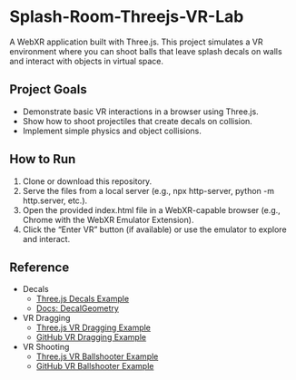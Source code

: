 # Splash-Room-Threejs-VR-Lab

A WebXR application built with Three.js. This project simulates a VR environment where you can shoot balls that leave splash decals on walls and interact with objects in virtual space. 

## Project Goals 
- Demonstrate basic VR interactions in a browser using Three.js.
- Show how to shoot projectiles that create decals on collision.
- Implement simple physics and object collisions.

## How to Run
1. Clone or download this repository.
2. Serve the files from a local server (e.g., npx http-server, python -m http.server, etc.).
3. Open the provided index.html file in a WebXR-capable browser (e.g., Chrome with the WebXR Emulator Extension).
4. Click the “Enter VR” button (if available) or use the emulator to explore and interact.

## Reference
- Decals
  - [Three.js Decals Example](https://github.com/mrdoob/three.js/blob/master/examples/webgl_decals.html)
  - [Docs: DecalGeometry](https://threejs.org/docs/index.html?q=DecalGeometry#examples/en/geometries/DecalGeometry)
- VR Dragging
  - [Three.js VR Dragging Example](https://threejs.org/examples/?q=drag#webxr_vr_dragging)
  - [GitHub VR Dragging Example](https://github.com/mrdoob/three.js/blob/master/examples/webxr_vr_dragging.html)
- VR Shooting
  - [Three.js VR Ballshooter Example](https://threejs.org/examples/?q=vr#webxr_vr_ballshooter)
  - [GitHub VR Ballshooter Example](https://github.com/mrdoob/three.js/blob/master/examples/webxr_vr_ballshooter.html)
